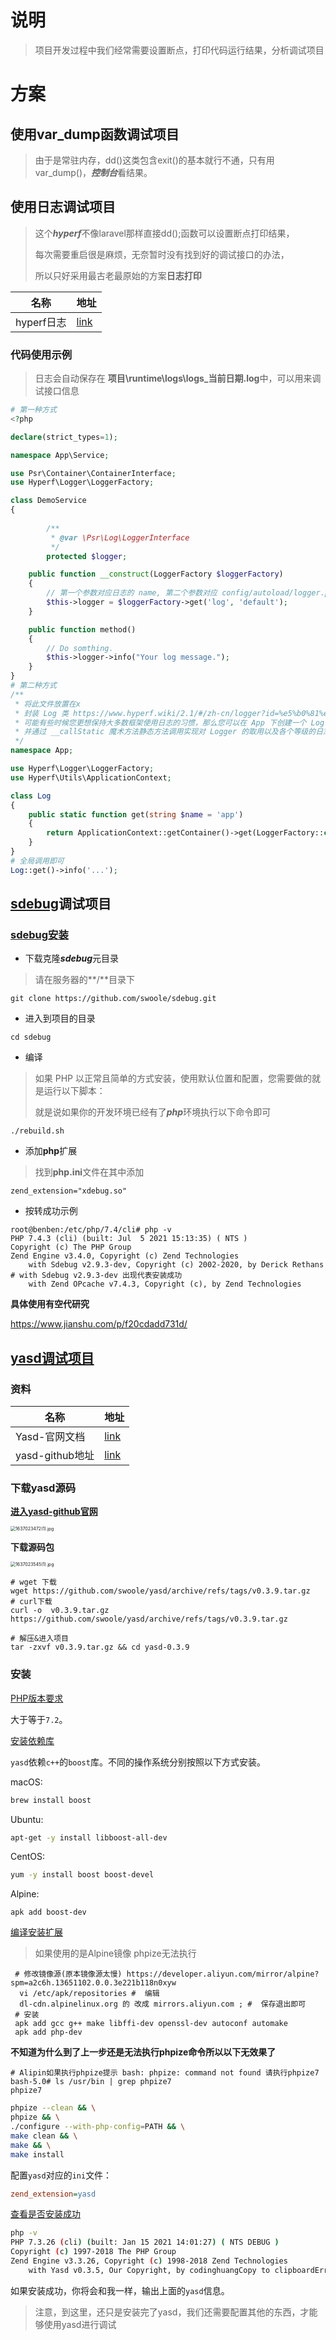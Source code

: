 # 说明

> 项目开发过程中我们经常需要设置断点，打印代码运行结果，分析调试项目

# 方案

## 使用**var_dump函数调试项目**

> 由于是常驻内存，dd()这类包含exit()的基本就行不通，只有用var_dump()，***控制台***看结果。

##  使用日志调试项目

>这个***hyperf***不像laravel那样直接dd();函数可以设置断点打印结果，
>
>每次需要重启很是麻烦，无奈暂时没有找到好的调试接口的办法，
>
>所以只好采用最古老最原始的方案**日志打印**

| 名称       | 地址                                               |
| ---------- | -------------------------------------------------- |
| hyperf日志 | [link](https://www.hyperf.wiki/2.0/#/zh-cn/logger) |

### 代码使用示例

> 日志会自动保存在 **项目\runtime\logs\logs_当前日期.log**中，可以用来调试接口信息

```php
# 第一种方式
<?php

declare(strict_types=1);

namespace App\Service;

use Psr\Container\ContainerInterface;
use Hyperf\Logger\LoggerFactory;

class DemoService
{
    
        /**
         * @var \Psr\Log\LoggerInterface
         */
        protected $logger;

    public function __construct(LoggerFactory $loggerFactory)
    {
        // 第一个参数对应日志的 name, 第二个参数对应 config/autoload/logger.php 内的 key
        $this->logger = $loggerFactory->get('log', 'default');
    }

    public function method()
    {
        // Do somthing.
        $this->logger->info("Your log message.");
    }
}
# 第二种方式
/**
 * 将此文件放置在x
 * 封装 Log 类 https://www.hyperf.wiki/2.1/#/zh-cn/logger?id=%e5%b0%81%e8%a3%85-log-%e7%b1%bb
 * 可能有些时候您更想保持大多数框架使用日志的习惯，那么您可以在 App 下创建一个 Log 类，
 * 并通过 __callStatic 魔术方法静态方法调用实现对 Logger 的取用以及各个等级的日志记录，我们通过代码来演示一下：
 */
namespace App;

use Hyperf\Logger\LoggerFactory;
use Hyperf\Utils\ApplicationContext;

class Log
{
    public static function get(string $name = 'app')
    {
        return ApplicationContext::getContainer()->get(LoggerFactory::class)->get($name);
    }
}
# 全局调用即可
Log::get()->info('...');
```

##  [sdebug](https://github.com/swoole/sdebug)调试项目

### [sdebug安装](https://github.com/swoole/sdebug#readme)

- 下载克隆***sdebug***元目录

>请在服务器的**/**目录下

```shell
git clone https://github.com/swoole/sdebug.git
```

- 进入到项目的目录

```shell
cd sdebug
```

- 编译

> 如果 PHP 以正常且简单的方式安装，使用默认位置和配置，您需要做的就是运行以下脚本：
>
> 就是说如果你的开发环境已经有了***php***环境执行以下命令即可

```shell
./rebuild.sh
```

- 添加**php**扩展

> 找到**php.ini**文件在其中添加

```shell
zend_extension="xdebug.so"
```

- 按转成功示例

```shell
root@benben:/etc/php/7.4/cli# php -v
PHP 7.4.3 (cli) (built: Jul  5 2021 15:13:35) ( NTS )
Copyright (c) The PHP Group
Zend Engine v3.4.0, Copyright (c) Zend Technologies
    with Sdebug v2.9.3-dev, Copyright (c) 2002-2020, by Derick Rethans # with Sdebug v2.9.3-dev 出现代表安装成功
    with Zend OPcache v7.4.3, Copyright (c), by Zend Technologies
```

**具体使用有空代研究**

https://www.jianshu.com/p/f20cdadd731d/



## [yasd调试项目](https://blog.csdn.net/zhaoerduo/article/details/112899240)

### 资料

| 名称            | 地址                                               |
| --------------- | -------------------------------------------------- |
| Yasd-官网文档   | [link](https://huanghantao.github.io/yasd-wiki/#/) |
| yasd-github地址 | [link](https://github.com/swoole/yasd)             |

### 下载yasd源码

**[进入yasd-github官网](https://github.com/swoole/yasd)**

<img src="https://i.loli.net/2021/11/16/bO5kWx8cS2rVtpF.png" alt="1637023472(1).jpg" style="zoom:50%;" />

**下载源码包**

<img src="https://i.loli.net/2021/11/16/fbzeSytPnFqTRoJ.png" alt="1637023545(1).jpg" style="zoom:50%;" />

```shell
# wget 下载
wget https://github.com/swoole/yasd/archive/refs/tags/v0.3.9.tar.gz
# curl下载
curl -o  v0.3.9.tar.gz  https://github.com/swoole/yasd/archive/refs/tags/v0.3.9.tar.gz

# 解压&进入项目
tar -zxvf v0.3.9.tar.gz && cd yasd-0.3.9
```

### 安装

[PHP版本要求](https://huanghantao.github.io/yasd-wiki/#/快速入门/安装?id=php版本要求)

大于等于`7.2`。

[安装依赖库](https://huanghantao.github.io/yasd-wiki/#/快速入门/安装?id=安装依赖库)

`yasd`依赖`c++`的`boost`库。不同的操作系统分别按照以下方式安装。

macOS:

```bash
brew install boost
```

Ubuntu:

```bash
apt-get -y install libboost-all-dev
```

CentOS:

```bash
yum -y install boost boost-devel
```

Alpine:

```shell
apk add boost-dev
```



[编译安装扩展](https://huanghantao.github.io/yasd-wiki/#/快速入门/安装?id=编译安装扩展)

> 如果使用的是Alpine镜像  phpize无法执行 

```shell
 # 修改镜像源(原本镜像源太慢) https://developer.aliyun.com/mirror/alpine?spm=a2c6h.13651102.0.0.3e221b118n0xyw
  vi /etc/apk/repositories #  编辑
  dl-cdn.alpinelinux.org 的 改成 mirrors.aliyun.com ; #  保存退出即可
 # 安装
 apk add gcc g++ make libffi-dev openssl-dev autoconf automake
 apk add php-dev
```

**不知道为什么到了上一步还是无法执行phpize命令所以以下无效果了**

```shell
# Alipin如果执行phpize提示 bash: phpize: command not found 请执行phpize7
bash-5.0# ls /usr/bin | grep phpize7 
phpize7
```



```bash
phpize --clean && \
phpize && \
./configure --with-php-config=PATH && \
make clean && \
make && \
make install
```

配置`yasd`对应的`ini`文件：

```ini
zend_extension=yasd
```

[查看是否安装成功](https://huanghantao.github.io/yasd-wiki/#/快速入门/安装?id=查看是否安装成功)

```bash
php -v
PHP 7.3.26 (cli) (built: Jan 15 2021 14:01:27) ( NTS DEBUG )
Copyright (c) 1997-2018 The PHP Group
Zend Engine v3.3.26, Copyright (c) 1998-2018 Zend Technologies
    with Yasd v0.3.5, Our Copyright, by codinghuangCopy to clipboardErrorCopied
```

如果安装成功，你将会和我一样，输出上面的`yasd`信息。

> 注意，到这里，还只是安装完了yasd，我们还需要配置其他的东西，才能够使用yasd进行调试
